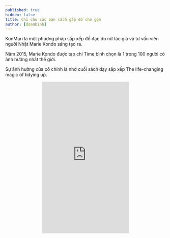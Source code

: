 ```yaml
---
published: true
hidden: false
title: Chỉ cho các bạn cách gấp đồ cho gọn
author: [doanbinh]
---
```


KonMari là một phương pháp sắp xếp đồ đạc do nữ tác giả và tư vấn viên người Nhật Marie Kondo sáng tạo ra.

Năm 2015, Marie Kondo được tạp chí Time bình chọn là 1 trong 100 người có ảnh hưởng nhất thế giới. 

Sự ảnh hưởng của cô chính là nhờ cuối sách dạy sắp xếp The life-changing magic of tidying up. 

<center><iframe src="https://www.facebook.com/plugins/video.php?href=https%3A%2F%2Fwww.facebook.com%2Fthemthem.ly.1%2Fvideos%2F795454100635196%2F&show_text=0&width=273" width="273" height="476" style="border:none;overflow:hidden" scrolling="no" frameborder="0" allowTransparency="true" allowFullScreen="true"></iframe></center>